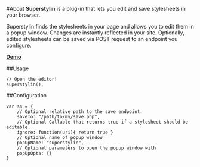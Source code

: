 #About
**Superstylin** is a plug-in that lets you edit and save stylesheets in your browser.

Superstylin finds the stylesheets in your page and allows you to edit them in a popup window. Changes are instantly reflected in your site. Optionally, edited stylesheets can be saved via  POST request to an endpoint you configure.

**[Demo](http://johnboxall.github.com/superstylin/)**

##Usage

    // Open the editor!
    superstylin();

##Configuration

    var ss = {
        // Optional relative path to the save endpoint.
        saveTo: "/path/to/my/save.php",
        // Optional Callable that returns true if a stylesheet should be editable.
        ignore: function(uri){ return true }
        // Optional name of popup window
        popUpName: "superstylin",
        // Optional parameters to open the popup window with
        popUpOpts: {}
    }
